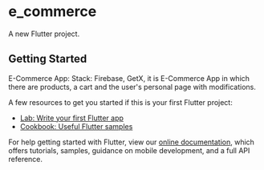 # e_commerce

A new Flutter project.

## Getting Started

E-Commerce App:
 Stack: Firebase, GetX,
 it is E-Commerce App in which there are products, a cart and the
 user's personal page with modifications.


A few resources to get you started if this is your first Flutter project:

- [Lab: Write your first Flutter app](https://flutter.dev/docs/get-started/codelab)
- [Cookbook: Useful Flutter samples](https://flutter.dev/docs/cookbook)

For help getting started with Flutter, view our
[online documentation](https://flutter.dev/docs), which offers tutorials,
samples, guidance on mobile development, and a full API reference.
